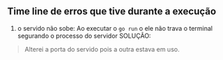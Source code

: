 ## Time line de erros que tive durante a execução

1) o servido não sobe:
Ao executar o `go run` o ele não trava o terminal segurando o processo do servidor
SOLUÇÃO:
 >  Alterei a porta do servido pois a outra estava em uso.

<br/>
